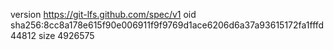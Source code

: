 version https://git-lfs.github.com/spec/v1
oid sha256:8cc8a178e615f90e006911f9f9769d1ace6206d6a37a93615172fa1fffd44812
size 4926575
